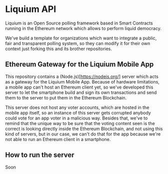 # Liquium API

Liquium is an Open Source polling framework based in Smart Contracts running in the Ethereum network which allows to perform liquid democracy.

We've build a template for organizations which want to integrate a public, fair and transparent polling system, so they can modify it for their own context just forking this and its brother repositories.

## Ethereum Gateway for the Liquium Mobile App

This repository contains a (Node.js)[https://nodejs.org/] server which acts as a gateway for the Liquium Mobile App. Because of hardware limitations, a mobile app can't host an Ethereum client yet, so we've developed this server to let the smartphone build and sign its own transactions and send them to the server to put them in the Ethereum Blockchain.

This server does not host any voter accounts, which are hosted in the mobile app itself, so an instance of this server gets corrupted anybody could vote for an app voter in a malicious way. Besides that, we've to remind that the unique way to be sure that the voting content seen is the correct is looking directly inside the Ethereum Blockchain, and not using this kind of servers, but in our case, we can't do that for the app because we're not able to run an Ethereum client in a smartphone.

## How to run the server

Soon
